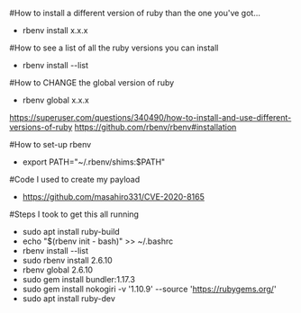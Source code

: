 #How to install a different version of ruby than the one you've got… 
- rbenv install x.x.x 

#How to see a list of all the ruby versions you can install 
- rbenv install --list

#How to CHANGE the global version of ruby 
- rbenv global x.x.x 

https://superuser.com/questions/340490/how-to-install-and-use-different-versions-of-ruby
https://github.com/rbenv/rbenv#installation


#How to set-up rbenv 
- export PATH="~/.rbenv/shims:$PATH"


#Code I used to create my payload
- https://github.com/masahiro331/CVE-2020-8165

#Steps I took to get this all running 

- sudo apt install ruby-build
- echo "$(rbenv init - bash)" >> ~/.bashrc
- rbenv install --list
- sudo rbenv install 2.6.10
- rbenv global 2.6.10
- sudo gem install bundler:1.17.3
- sudo gem install nokogiri -v '1.10.9' --source 'https://rubygems.org/'
- sudo apt install ruby-dev
